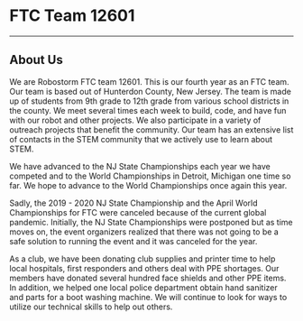 # FTC Team 12601
---

## About Us

We are Robostorm FTC team 12601. This is our fourth year as an FTC team. Our team is based out of Hunterdon County, New Jersey. The team is made up of students from 9th grade to 12th grade from various school districts in the county. We meet several times each week to build, code, and have fun with our robot and other projects. We also participate in a variety of outreach projects that benefit the community. Our team has an extensive list of contacts in the STEM community that we actively use to learn about STEM. 

We have advanced to the NJ State Championships each year we have competed and to the World Championships in Detroit, Michigan one time so far.  We hope to advance to the World Championships once again this year.

Sadly, the 2019 - 2020 NJ State Championship and the April World Championships for FTC were canceled because of the current global pandemic. Initially, the NJ State Championships were postponed but as time moves on, the event organizers realized that there was not going to be a safe solution to running the event and it was canceled for the year. 

As a club, we have been donating club supplies and printer time to help local hospitals, first responders and others deal with PPE shortages. Our members have donated several hundred face shields and other PPE items. In addition, we helped one local police department obtain hand sanitizer and parts for a boot washing machine. We will continue to look for ways to utilize our technical skills to help out others.
